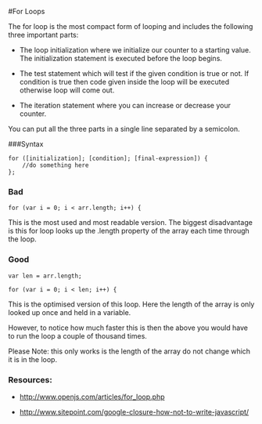 #For Loops

The for loop is the most compact form of looping and includes the following three important parts:

* The loop initialization where we initialize our counter to a starting value. The initialization statement is executed before the loop begins.

* The test statement which will test if the given condition is true or not. If condition is true then code given inside the loop will be executed otherwise loop will come out.

* The iteration statement where you can increase or decrease your counter.

You can put all the three parts in a single line separated by a semicolon.


###Syntax

	for ([initialization]; [condition]; [final-expression]) {
		//do something here
	};


### Bad

	for (var i = 0; i < arr.length; i++) {


This is the most used and most readable version. The biggest disadvantage is this for loop looks up the .length property of the array each time through the loop.


### Good

	var len = arr.length; 
	
	for (var i = 0; i < len; i++) {

This is the optimised version of this loop. Here the length of the array is only looked up once and held in a variable.

However, to notice how much faster this is then the above you would have to run the loop a couple of thousand times.

Please Note: this only works is the length of the array do not change which it is in the loop.



### Resources:

* http://www.openjs.com/articles/for_loop.php

* http://www.sitepoint.com/google-closure-how-not-to-write-javascript/